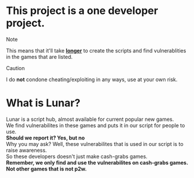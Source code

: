 # This project is a one developer project.
> [!NOTE]
> This means that it'll take <ins>**longer**</ins> to create the scripts and find vulnerablities in the games that are listed.

> [!CAUTION]
> I do **not** condone cheating/exploiting in any ways, use at your own risk.
# What is Lunar?
Lunar is a script hub, almost available for current popular new games.\
We find vulnerabilites in these games and puts it in our script for people to use.\
**Should we report it? Yes, but no**\
Why you may ask? Well, these vulnerabilites that is used in our script is to raise awareness.\
So these developers doesn't just make cash-grabs games.\
**Remember, we only find and use the vulnerabilites on cash-grabs games. Not other games that is not p2w.**
